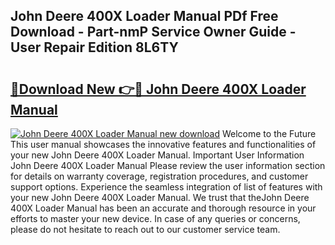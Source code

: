 ## John Deere 400X Loader Manual PDf Free Download - Part-nmP Service Owner Guide - User Repair Edition 8L6TY

# <h2><a href="http://bc88960.oget.top/?id=John+Deere+400X+Loader+Manual">🔗Download New 👉🔴 John Deere 400X Loader Manual</a></h2>

[![John Deere 400X Loader Manual new download](https://i.imgur.com/5g1atiW.png)](http://bc88960.oget.top/?id=John+Deere+400X+Loader+Manual)
Welcome to the Future This user manual showcases the innovative features and functionalities of your new John Deere 400X Loader Manual. Important User Information John Deere 400X Loader Manual Please review the user information section for details on warranty coverage, registration procedures, and customer support options. Experience the seamless integration of list of features with your new John Deere 400X Loader Manual. We trust that theJohn Deere 400X Loader Manual has been an accurate and thorough resource in your efforts to master your new device. In case of any queries or concerns, please do not hesitate to reach out to our customer service team.
